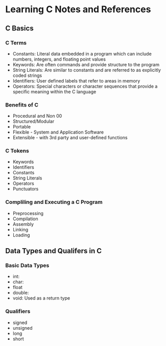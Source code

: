 # Learning C Notes and References 

## C Basics

### C Terms
* Constants: Literal data embedded in a program which can include numbers, integers, and floating point values
* Keywords: Are often commands and provide structure to the program 
* String Literals: Are similar to constants and are referred to as explicitly coded strings
* Identifiers: User defined labels that refer to areas in memory
* Operators: Special characters or character sequences that provide a specific meaning within the C language


### Benefits of C
* Procedural and Non 00
* Structured/Modular
* Portable
* Flexible - System and Application Software
* Extensible - with 3rd party and user-defined functions


### C Tokens
* Keywords 
* Identifiers 
* Constants 
* String Literals
* Operators
* Punctuators


### Compliling and Executing a C Program
* Preprocessing
* Compilation
* Assembly
* Linking
* Loading


## Data Types and Qualifers in C


### Basic Data Types 
* int: 
* char: 
* float 
* double: 
* void: Used as a return type


### Qualifiers
* signed
* unsigned
* long
* short